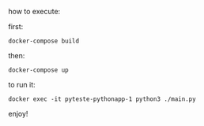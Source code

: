 how to execute:

first:

    docker-compose build

then:

    docker-compose up

to run it:

    docker exec -it pyteste-pythonapp-1 python3 ./main.py

enjoy!
